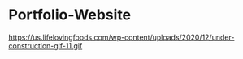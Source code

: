 # Portfolio-Website
https://us.lifelovingfoods.com/wp-content/uploads/2020/12/under-construction-gif-11.gif

